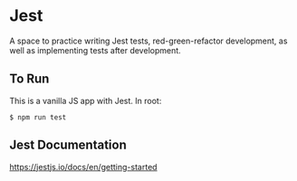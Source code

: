 # Jest

A space to practice writing Jest tests, red-green-refactor development, as well as implementing tests after development.

## To Run

This is a vanilla JS app with Jest. In root:

```
$ npm run test
```

## Jest Documentation
https://jestjs.io/docs/en/getting-started